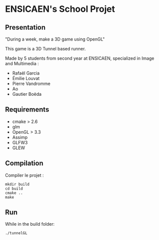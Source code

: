 ENSICAEN's School Projet
========================

Presentation
------------

"During a week, make a 3D game using OpenGL"

This game is a 3D Tunnel based runner.

Made by 5 students from second year at ENSICAEN, specialized in Image and Multimedia :
- Rafaël Garcia
- Émilie Louvat
- Pierre Vandromme
- Ao
- Gautier Boëda

Requirements
------------

- cmake > 2.6
- glm
- OpenGL > 3.3
- Assimp
- GLFW3
- GLEW

Compilation
-----------
Compiler le projet :

	mkdir build
	cd build
	cmake ..
	make

Run
---

While in the build folder:

	./tunnelGL
